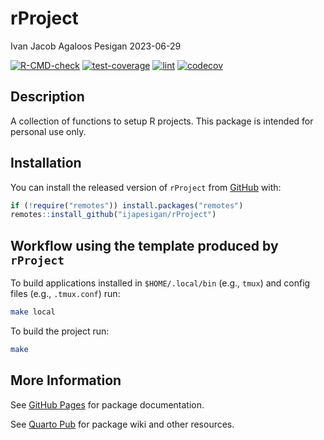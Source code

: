 rProject
================
Ivan Jacob Agaloos Pesigan
2023-06-29

<!-- README.md is generated from README.Rmd. Please edit that file -->
<!-- badges: start -->

[![R-CMD-check](https://github.com/ijapesigan/rProject/workflows/R-CMD-check/badge.svg)](https://github.com/ijapesigan/rProject/actions)
[![test-coverage](https://github.com/ijapesigan/rProject/actions/workflows/test-coverage.yaml/badge.svg)](https://github.com/ijapesigan/rProject/actions/workflows/test-coverage.yaml)
[![lint](https://github.com/ijapesigan/rProject/actions/workflows/lint.yaml/badge.svg)](https://github.com/ijapesigan/rProject/actions/workflows/lint.yaml)
[![codecov](https://codecov.io/gh/ijapesigan/rProject/branch/main/graph/badge.svg)](https://codecov.io/gh/ijapesigan/rProject)
<!-- badges: end -->

## Description

A collection of functions to setup R projects. This package is intended
for personal use only.

## Installation

You can install the released version of `rProject` from
[GitHub](https://github.com/ijapesigan/rProject) with:

``` r
if (!require("remotes")) install.packages("remotes")
remotes::install_github("ijapesigan/rProject")
```

## Workflow using the template produced by `rProject`

To build applications installed in `$HOME/.local/bin` (e.g., `tmux`) and
config files (e.g., `.tmux.conf`) run:

``` bash
make local
```

To build the project run:

``` bash
make
```

## More Information

See [GitHub Pages](https://ijapesigan.github.io/rProject) for package
documentation.

See [Quarto Pub](https://ijapesigan.quarto.pub/rproject) for package
wiki and other resources.
